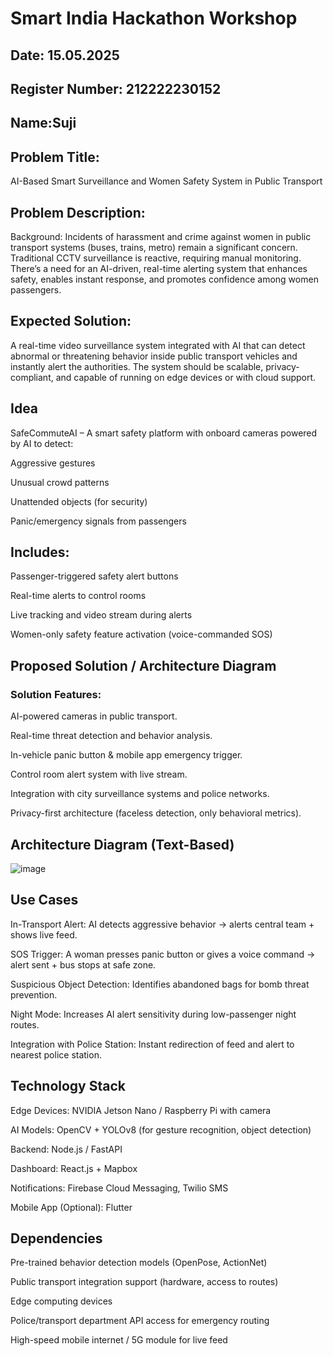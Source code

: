 # Smart India Hackathon Workshop
## Date: 15.05.2025

## Register Number: 212222230152

## Name:Suji

## Problem Title:
AI-Based Smart Surveillance and Women Safety System in Public Transport

## Problem Description:
Background:
Incidents of harassment and crime against women in public transport systems (buses, trains, metro) remain a significant concern. Traditional CCTV surveillance is reactive, requiring manual monitoring. There’s a need for an AI-driven, real-time alerting system that enhances safety, enables instant response, and promotes confidence among women passengers.

## Expected Solution:
A real-time video surveillance system integrated with AI that can detect abnormal or threatening behavior inside public transport vehicles and instantly alert the authorities. The system should be scalable, privacy-compliant, and capable of running on edge devices or with cloud support.

## Idea
SafeCommuteAI – A smart safety platform with onboard cameras powered by AI to detect:

Aggressive gestures

Unusual crowd patterns

Unattended objects (for security)

Panic/emergency signals from passengers

## Includes:

Passenger-triggered safety alert buttons

Real-time alerts to control rooms

Live tracking and video stream during alerts

Women-only safety feature activation (voice-commanded SOS)

## Proposed Solution / Architecture Diagram
### Solution Features:
AI-powered cameras in public transport.

Real-time threat detection and behavior analysis.

In-vehicle panic button & mobile app emergency trigger.

Control room alert system with live stream.

Integration with city surveillance systems and police networks.

Privacy-first architecture (faceless detection, only behavioral metrics).

## Architecture Diagram (Text-Based)
![image](https://github.com/user-attachments/assets/a458d154-6993-4db3-aef8-27849979cada)

## Use Cases
In-Transport Alert: AI detects aggressive behavior → alerts central team + shows live feed.

SOS Trigger: A woman presses panic button or gives a voice command → alert sent + bus stops at safe zone.

Suspicious Object Detection: Identifies abandoned bags for bomb threat prevention.

Night Mode: Increases AI alert sensitivity during low-passenger night routes.

Integration with Police Station: Instant redirection of feed and alert to nearest police station.

## Technology Stack
Edge Devices: NVIDIA Jetson Nano / Raspberry Pi with camera

AI Models: OpenCV + YOLOv8 (for gesture recognition, object detection)

Backend: Node.js / FastAPI

Dashboard: React.js + Mapbox

Notifications: Firebase Cloud Messaging, Twilio SMS

Mobile App (Optional): Flutter

## Dependencies
Pre-trained behavior detection models (OpenPose, ActionNet)

Public transport integration support (hardware, access to routes)

Edge computing devices

Police/transport department API access for emergency routing

High-speed mobile internet / 5G module for live feed


